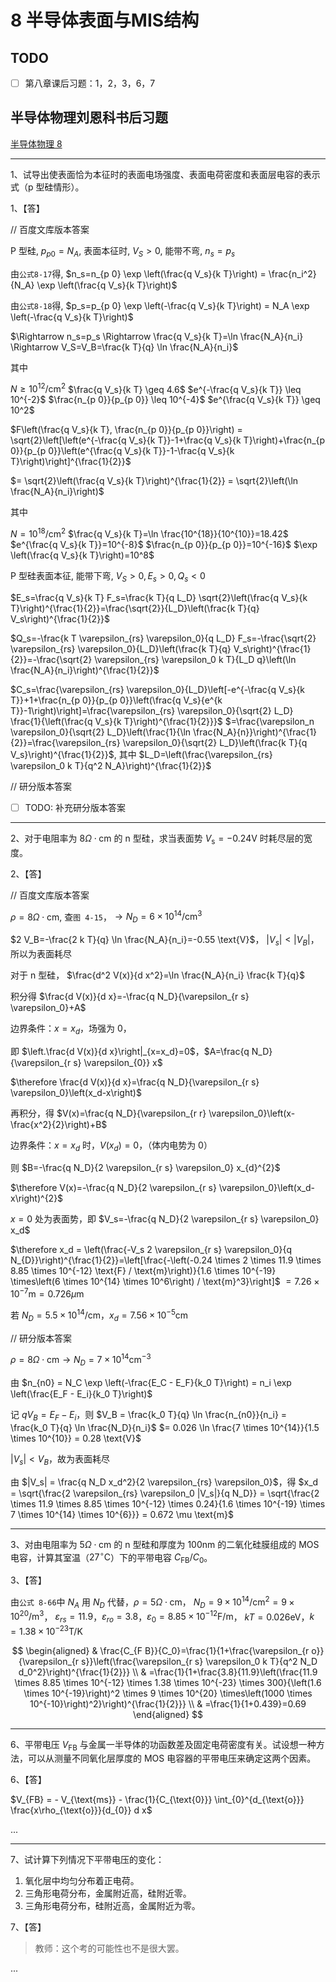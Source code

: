 # 8 半导体表面与MIS结构

## TODO

* [ ] 第八章课后习题：1，2，3，6，7

## 半导体物理刘恩科书后习题

[半导体物理 8](https://wenku.baidu.com/view/99c3de649b6648d7c1c74616?pcf=2&bfetype=new&bfetype=new&_wkts_=1725500706332)

---

1、试导出使表面恰为本征时的表面电场强度、表面电荷密度和表面层电容的表示式（p 型硅情形）。

1、【答】

// 百度文库版本答案

P 型硅, $p_{p 0}=N_A$, 表面本征时, $V_S>0$, 能带不弯, $n_s=p_s$

由`公式8-17`得, $n_s=n_{p 0} \exp \left(\frac{q V_s}{k T}\right) = \frac{n_i^2}{N_A} \exp \left(\frac{q V_s}{k T}\right)$

由`公式8-18`得, $p_s=p_{p 0} \exp \left(-\frac{q V_s}{k T}\right) = N_A \exp \left(-\frac{q V_s}{k T}\right)$

$\Rightarrow n_s=p_s \Rightarrow \frac{q V_s}{k T}=\ln \frac{N_A}{n_i} \Rightarrow V_S=V_B=\frac{k T}{q} \ln \frac{N_A}{n_i}$

其中

$N \geq 10^{12} / \mathrm{cm}^2$
$\frac{q V_s}{k T} \geq 4.6$
$e^{-\frac{q V_s}{k T}} \leq 10^{-2}$
$\frac{n_{p 0}}{p_{p 0}} \leq 10^{-4}$
$e^{\frac{q V_s}{k T}} \geq 10^2$

$F\left(\frac{q V_s}{k T}, \frac{n_{p 0}}{p_{p 0}}\right) = \sqrt{2}\left[\left(e^{-\frac{q V_s}{k T}}-1+\frac{q V_s}{k T}\right)+\frac{n_{p 0}}{p_{p 0}}\left(e^{\frac{q V_s}{k T}}-1-\frac{q V_s}{k T}\right)\right]^{\frac{1}{2}}$

$= \sqrt{2}\left(\frac{q V_s}{k T}\right)^{\frac{1}{2}} = \sqrt{2}\left(\ln \frac{N_A}{n_i}\right)$

其中

$N=10^{18} / \mathrm{cm}^2$
$\frac{q V_s}{k T}=\ln \frac{10^{18}}{10^{10}}=18.42$
$e^{\frac{q V_s}{k T}}=10^{-8}$
$\frac{n_{p 0}}{p_{p 0}}=10^{-16}$
$\exp \left(\frac{q V_s}{k T}\right)=10^8$

P 型硅表面本征, 能带下弯, $V_S>0, E_s>0, Q_s<0$

$E_s=\frac{q V_s}{k T} F_s=\frac{k T}{q L_D} \sqrt{2}\left(\frac{q V_s}{k T}\right)^{\frac{1}{2}}=\frac{\sqrt{2}}{L_D}\left(\frac{k T}{q} V_s\right)^{\frac{1}{2}}$

$Q_s=-\frac{k T \varepsilon_{rs} \varepsilon_0}{q L_D} F_s=-\frac{\sqrt{2} \varepsilon_{rs} \varepsilon_0}{L_D}\left(\frac{k T}{q} V_s\right)^{\frac{1}{2}}=-\frac{\sqrt{2} \varepsilon_{rs} \varepsilon_0 k T}{L_D q}\left(\ln \frac{N_A}{n_i}\right)^{\frac{1}{2}}$

$C_s=\frac{\varepsilon_{rs} \varepsilon_0}{L_D}\left[-e^{-\frac{q V_s}{k T}}+1+\frac{n_{p 0}}{p_{p 0}}\left(\frac{q V_s}{e^{k T}}-1\right)\right]=\frac{\varepsilon_{rs} \varepsilon_0}{\sqrt{2} L_D} \frac{1}{\left(\frac{q V_s}{k T}\right)^{\frac{1}{2}}}$
$=\frac{\varepsilon_n \varepsilon_0}{\sqrt{2} L_D}\left(\frac{1}{\ln \frac{N_A}{n}}\right)^{\frac{1}{2}}=\frac{\varepsilon_{rs} \varepsilon_0}{\sqrt{2} L_D}\left(\frac{k T}{q V_s}\right)^{\frac{1}{2}}$, 其中 $L_D=\left(\frac{\varepsilon_{rs} \varepsilon_0 k T}{q^2 N_A}\right)^{\frac{1}{2}}$

// 研分版本答案

* [ ] TODO: 补充研分版本答案

---

2、对于电阻率为 $8 \Omega \cdot \text{cm}$ 的 n 型硅，求当表面势 $V_{\text{s}} = -0.24 \text{V}$ 时耗尽层的宽度。

2、【答】

// 百度文库版本答案

$\rho=8 \Omega \cdot \text{cm}$, 查`图 4-15`，$\to N_{D} = 6 \times 10^{14} / \text{cm}^3$

$2 V_B=-\frac{2 k T}{q} \ln \frac{N_A}{n_i}=-0.55 \text{V}$，
$\left|V_s\right| < \left|V_B\right|$，所以为表面耗尽

对于 n 型硅， $\frac{d^2 V(x)}{d x^2}=\ln \frac{N_A}{n_i} \frac{k T}{q}$

积分得 $\frac{d V(x)}{d x}=-\frac{q N_D}{\varepsilon_{r s} \varepsilon_0}+A$

边界条件：$x = x_d$，场强为 0，

即 $\left.\frac{d V(x)}{d x}\right|_{x=x_d}=0$，$A=\frac{q N_D}{\varepsilon_{r s} \varepsilon_{0}} x$

$\therefore \frac{d V(x)}{d x}=\frac{q N_D}{\varepsilon_{r s} \varepsilon_0}\left(x_d-x\right)$

再积分，得 $V(x)=\frac{q N_D}{\varepsilon_{r r} \varepsilon_0}\left(x-\frac{x^2}{2}\right)+B$

边界条件：$x=x_d$ 时，$V(x_d)=0$，（体内电势为 0）

则 $B=-\frac{q N_D}{2 \varepsilon_{r s} \varepsilon_0} x_{d}^{2}$

$\therefore V(x)=-\frac{q N_D}{2 \varepsilon_{r s} \varepsilon_0}\left(x_d-x\right)^{2}$

$x=0$ 处为表面势，即 $V_s=-\frac{q N_D}{2 \varepsilon_{r s} \varepsilon_0} x_d$

$\therefore x_d = \left(\frac{-V_s 2 \varepsilon_{r s} \varepsilon_0}{q N_{D}}\right)^{\frac{1}{2}}=\left[\frac{-\left(-0.24 \times 2 \times 11.9 \times 8.85 \times 10^{-12} \text{F} / \text{m}\right)}{1.6 \times 10^{-19} \times\left(6 \times 10^{14} \times 10^6\right) / \text{m}^3}\right]$
$= 7.26 \times 10^{-7} \text{m}=0.726 \mu \text{m}$

若 $N_D=5.5 \times 10^{14} / \text{cm}$，$x_d=7.56 \times 10^{-5} \text{cm}$

// 研分版本答案

$\rho=8 \Omega \cdot \text{cm} \to N_{D} = 7 \times 10^{14} \text{cm}^{-3}$

由 $n_{n0} = N_C \exp \left(-\frac{E_C - E_F}{k_0 T}\right) = n_i \exp \left(\frac{E_F - E_i}{k_0 T}\right)$

记 $q V_B = E_F - E_i$，则 $V_B = \frac{k_0 T}{q} \ln \frac{n_{n0}}{n_i} = \frac{k_0 T}{q} \ln \frac{N_D}{n_i}$
$= 0.026 \ln \frac{7 \times 10^{14}}{1.5 \times 10^{10}} = 0.28 \text{V}$

$|V_s| < V_B$，故为表面耗尽

由 $|V_s| = \frac{q N_D x_d^2}{2 \varepsilon_{rs} \varepsilon_0}$，得 $x_d = \sqrt{\frac{2 \varepsilon_{rs} \varepsilon_0 |V_s|}{q N_D}} = \sqrt{\frac{2 \times 11.9 \times 8.85 \times 10^{-12} \times 0.24}{1.6 \times 10^{-19} \times 7 \times 10^{14} \times 10^{6}}} = 0.672 \mu \text{m}$

---

3、对由电阻率为 $5 \Omega \cdot \text{cm}$ 的 n 型硅和厚度为 $100 \text{nm}$ 的二氧化硅膜组成的 MOS 电容，计算其室温（$27^\circ \text{C}$）下的平带电容 $C_{\text{FB}}/C_{\text{0}}$。

3、【答】

由`公式 8-66`中 $N_A$ 用 $N_D$ 代替，$\rho=5 \Omega \cdot \text{cm}$，
$N_D=9 \times 10^{14} / \text{cm}^2=9 \times 10^{20} / \text{m}^3$，
$\varepsilon_{rs}=11.9$，$\varepsilon_{ro}=3.8$，$\varepsilon_0=8.85 \times 10^{-12} \text{F} / \text{m}$，
$k T=0.026 \text{eV}$，$k=1.38 \times 10^{-23} \text{T} / \text{K}$

$$
\begin{aligned}
& \frac{C_{F B}}{C_0}=\frac{1}{1+\frac{\varepsilon_{r o}}{\varepsilon_{r s}}\left(\frac{\varepsilon_{r s} \varepsilon_0 k T}{q^2 N_D d_0^2}\right)^{\frac{1}{2}}} \\
& =\frac{1}{1+\frac{3.8}{11.9}\left(\frac{11.9 \times 8.85 \times 10^{-12} \times 1.38 \times 10^{-23} \times 300}{\left(1.6 \times 10^{-19}\right)^2 \times 9 \times 10^{20} \times\left(1000 \times 10^{-10}\right)^2}\right)^{\frac{1}{2}}} \\
& =\frac{1}{1+0.439}=0.69
\end{aligned}
$$

---

6、平带电压 $V_{\text{FB}}$ 与金属一半导体的功函数差及固定电荷密度有关。试设想一种方法，可以从测量不同氧化层厚度的 MOS 电容器的平带电压来确定这两个因素。

6、【答】

$V_{FB} = - V_{\text{ms}} - \frac{1}{C_{\text{0}}} \int_{0}^{d_{\text{o}}} \frac{x\rho_{\text{o}}}{d_{0}} d x$

...

---

7、试计算下列情况下平带电压的变化：

1. 氧化层中均匀分布着正电荷。
2. 三角形电荷分布，金属附近高，硅附近零。
3. 三角形电荷分布，硅附近高，金属附近为零。

7、【答】

> 教师：这个考的可能性也不是很大罢。

...
